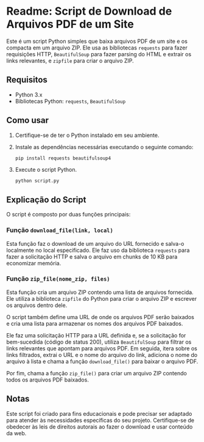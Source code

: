 # Readme: Script de Download de Arquivos PDF de um Site

Este é um script Python simples que baixa arquivos PDF de um site e os compacta em um arquivo ZIP. Ele usa as bibliotecas `requests` para fazer requisições HTTP, `BeautifulSoup` para fazer parsing do HTML e extrair os links relevantes, e `zipfile` para criar o arquivo ZIP.

## Requisitos

- Python 3.x
- Bibliotecas Python: `requests`, `BeautifulSoup`

## Como usar

1. Certifique-se de ter o Python instalado em seu ambiente.

2. Instale as dependências necessárias executando o seguinte comando:
    ```
    pip install requests beautifulsoup4
    ```

3. Execute o script Python.

    ```bash
    python script.py
    ```

## Explicação do Script

O script é composto por duas funções principais:

### Função `download_file(link, local)`

Esta função faz o download de um arquivo do URL fornecido e salva-o localmente no local especificado. Ele faz uso da biblioteca `requests` para fazer a solicitação HTTP e salva o arquivo em chunks de 10 KB para economizar memória.

### Função `zip_file(nome_zip, files)`

Esta função cria um arquivo ZIP contendo uma lista de arquivos fornecida. Ele utiliza a biblioteca `zipfile` do Python para criar o arquivo ZIP e escrever os arquivos dentro dele.

O script também define uma URL de onde os arquivos PDF serão baixados e cria uma lista para armazenar os nomes dos arquivos PDF baixados.

Ele faz uma solicitação HTTP para a URL definida e, se a solicitação for bem-sucedida (código de status 200), utiliza `BeautifulSoup` para filtrar os links relevantes que apontam para arquivos PDF. Em seguida, itera sobre os links filtrados, extrai o URL e o nome do arquivo do link, adiciona o nome do arquivo à lista e chama a função `download_file()` para baixar o arquivo PDF.

Por fim, chama a função `zip_file()` para criar um arquivo ZIP contendo todos os arquivos PDF baixados.

## Notas

Este script foi criado para fins educacionais e pode precisar ser adaptado para atender às necessidades específicas do seu projeto. Certifique-se de obedecer às leis de direitos autorais ao fazer o download e usar conteúdo da web.
